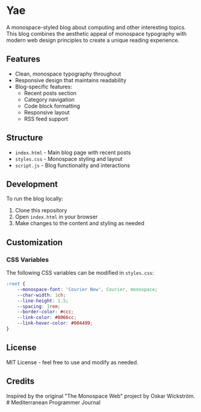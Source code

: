 # Yae

A monospace-styled blog about computing and other interesting topics. This blog combines the aesthetic appeal of monospace typography with modern web design principles to create a unique reading experience.

## Features

- Clean, monospace typography throughout
- Responsive design that maintains readability
- Blog-specific features:
  - Recent posts section
  - Category navigation
  - Code block formatting
  - Responsive layout
  - RSS feed support

## Structure

- `index.html` - Main blog page with recent posts
- `styles.css` - Monospace styling and layout
- `script.js` - Blog functionality and interactions

## Development

To run the blog locally:

1. Clone this repository
2. Open `index.html` in your browser
3. Make changes to the content and styling as needed

## Customization

### CSS Variables

The following CSS variables can be modified in `styles.css`:

```css
:root {
    --monospace-font: 'Courier New', Courier, monospace;
    --char-width: 1ch;
    --line-height: 1.5;
    --spacing: 1rem;
    --border-color: #ccc;
    --link-color: #0066cc;
    --link-hover-color: #004499;
}
```

## License

MIT License - feel free to use and modify as needed.

## Credits

Inspired by the original "The Monospace Web" project by Oskar Wickström. # Mediterranean Programmer Journal
